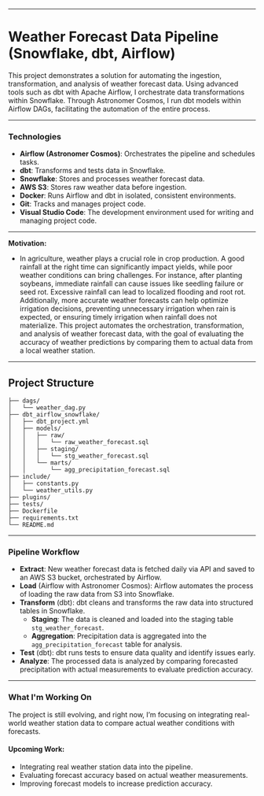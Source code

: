 ___
# Weather Forecast Data Pipeline (Snowflake, dbt, Airflow)
This project demonstrates a solution for automating the ingestion, transformation, and analysis of weather forecast data. Using advanced tools such as dbt with Apache Airflow, I orchestrate data transformations within Snowflake. Through Astronomer Cosmos, I run dbt models within Airflow DAGs, facilitating the automation of the entire process.
___
### Technologies
- **Airflow (Astronomer Cosmos)**: Orchestrates the pipeline and schedules tasks.
- **dbt**: Transforms and tests data in Snowflake.
- **Snowflake**: Stores and processes weather forecast data.
- **AWS S3**: Stores raw weather data before ingestion.
- **Docker**: Runs Airflow and dbt in isolated, consistent environments.
- **Git**: Tracks and manages project code.
- **Visual Studio Code**: The development environment used for writing and managing project code.
___
**Motivation:**
- In agriculture, weather plays a crucial role in crop production. A good rainfall at the right time can significantly impact yields, while poor weather conditions can bring challenges. For instance, after planting soybeans, immediate rainfall can cause issues like seedling failure or seed rot. Excessive rainfall can lead to localized flooding and root rot. Additionally, more accurate weather forecasts can help optimize irrigation decisions, preventing unnecessary irrigation when rain is expected, or ensuring timely irrigation when rainfall does not materialize. This project automates the orchestration, transformation, and analysis of weather forecast data, with the goal of evaluating the accuracy of weather predictions by comparing them to actual data from a local weather station.
___
##   Project Structure

```
├── dags/
│   └── weather_dag.py
├── dbt_airflow_snowflake/
│   ├── dbt_project.yml
│   ├── models/
│   │   ├── raw/
│   │   │   └── raw_weather_forecast.sql
│   │   ├── staging/
│   │   │   └── stg_weather_forecast.sql
│   │   └── marts/
│   │       └── agg_precipitation_forecast.sql
├── include/
│   ├── constants.py
│   └── weather_utils.py
├── plugins/
├── tests/
├── Dockerfile
├── requirements.txt
└── README.md
```
___
### Pipeline Workflow
- **Extract**: New weather forecast data is fetched daily via API and saved to an AWS S3 bucket, orchestrated by Airflow.
- **Load** (Airflow with Astronomer Cosmos): Airflow automates the process of loading the raw data from S3 into Snowflake.
- **Transform** (dbt): dbt cleans and transforms the raw data into structured tables in Snowflake.
  - **Staging**: The data is cleaned and loaded into the staging table `stg_weather_forecast`.
  - **Aggregation**: Precipitation data is aggregated into the `agg_precipitation_forecast` table for analysis.
- **Test** (dbt): dbt runs tests to ensure data quality and identify issues early.
- **Analyze**: The processed data is analyzed by comparing forecasted precipitation with actual measurements to evaluate prediction accuracy.

___
### What I'm Working On
The project is still evolving, and right now, I’m focusing on integrating real-world weather station data to compare actual weather conditions with forecasts.

#### Upcoming Work:
- Integrating real weather station data into the pipeline.
- Evaluating forecast accuracy based on actual weather measurements.
- Improving forecast models to increase prediction accuracy.